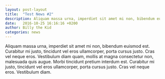 ```yaml
---
layout: post-layout
title:  "Test News #2"
description: Aliquam massa urna, imperdiet sit amet mi non, bibendum euismod est. Curabitur mi justo, tincidunt vel eros...
date:   2016-10-25 16:16:16 +0200
author:	Billy the Kid
categories: news
---
```

Aliquam massa urna, imperdiet sit amet mi non, bibendum euismod est. Curabitur mi justo, tincidunt vel eros ullamcorper, porta cursus justo. Cras vel neque eros.
Vestibulum diam quam, mollis at magna consectetur non, malesuada quis augue. Morbi tincidunt pretium interdum est.
Curabitur mi justo, tincidunt vel eros ullamcorper, porta cursus justo. Cras vel neque eros. Vestibulum diam.